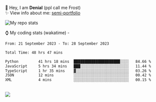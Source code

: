 🤚 Hey, I am **Denial** (ppl call me Frost)  
✨ View info about me: [semi-portfolio](https://frostx.is-a.dev)

<img alt="My repo stats" src="https://github-readme-stats.vercel.app/api?username=FrostX-Official&show_icons=true&theme=radical">

⌚ My coding stats (wakatime) -

<!--START_SECTION:waka-->

```txt
From: 21 September 2023 - To: 28 September 2023

Total Time: 48 hrs 47 mins

Python         41 hrs 18 mins  █████████████████████░░░░   84.66 %
JavaScript     5 hrs 34 mins   ███░░░░░░░░░░░░░░░░░░░░░░   11.44 %
TypeScript     1 hr 35 mins    ▓░░░░░░░░░░░░░░░░░░░░░░░░   03.26 %
JSON           12 mins         ░░░░░░░░░░░░░░░░░░░░░░░░░   00.42 %
XML            4 mins          ░░░░░░░░░░░░░░░░░░░░░░░░░   00.15 %
```

<!--END_SECTION:waka-->
<br>
<img src="https://spotify-github-profile.vercel.app/api/view.svg?uid=31srkkuzzvig3lqyqlakxnoqfz6y&cover_image=true&theme=default&show_offline=true&background_color=0d1117&interchange=false&bar_color=7024ff">
